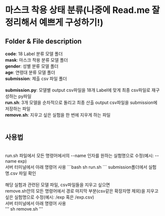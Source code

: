 # 마스크 착용 상태 분류(나중에 Read.me 잘 정리해서 예쁘게 구성하기!)

## Folder & File description
**code**: 18 Label 분류 모델 폴더<br>
**mask**: 마스크 착용 분류 모델 폴더<br>
**gender**: 성별 분류 모델 폴더<br>
**age**: 연령대 분류 모델 폴더<br>
**submission**: 제출 csv 파일 폴더<br>
<br>
**submission.py**: 모델별 output csv파일을 18개 Label에 맞게 최종 csv파일로 재구성하는 py파일<br>
**run.sh**: 3개 모델을 순차적으로 돌리고 최종 산출 output csv파일을 submission에 저장하는 파일<br>
**remove.sh**: 지우고 싶은 실험을 한 번에 지우게 하는 파일<br>
<br>
## 사용법
<br>
run.sh 파일에서 모든 명령어에서의 --name 인자를 원하는 실험명으로 수정(예시: --name exp)<br>
서버 터미널에서 아래 명령어 사용
```bash
sh run.sh
```
submission폴더에서 실험명.csv 파일 확인<br>
<br>
해당 실험과 관련된 모델 파일, csv파일들을 지우고 싶으면<br>
remove.sh안의 모든 명령어에서 경로 마지막 부분(csv같은 확장자명 제외)을 지우고 싶은 실험명으로 수정(예시: /exp 혹은 /exp.csv)<br>
서버 터미널에서 아래 명령어 사용<br>
'''
sh remove.sh
'''
<br>
<br>
